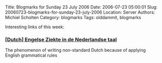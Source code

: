 Title: Blogmarks for Sunday 23 July 2006
Date: 2006-07-23 05:00:01
Slug: 20060723-blogmarks-for-sunday-23-july-2006
Location: Server
Authors: Michiel Scholten
Category: blogmarks
Tags: olddammit, blogmarks

<p>Interesting links of this week:</p>
<h3><a href="http://nl.wikipedia.org/wiki/Engelse_ziekte_%28taal%29">[Dutch] Engelse Ziekte in de Nederlandse taal</a></h3>
<p>The phenomenon of writing non-standard Dutch because of applying English grammatical rules</p>
